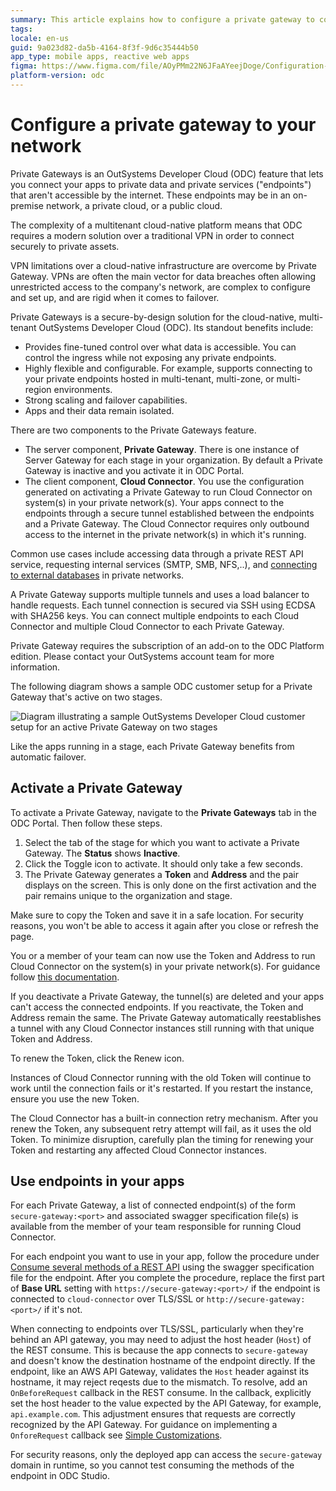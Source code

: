 ```yaml
---
summary: This article explains how to configure a private gateway to connect apps to private data and services.
tags: 
locale: en-us
guid: 9a023d82-da5b-4164-8f3f-9d6c35444b50
app_type: mobile apps, reactive web apps
figma: https://www.figma.com/file/AOyPMm22N6JFaAYeejDoge/Configuration-management?type=design&node-id=3001%3A1059&t=hXGTDybYCg38Lul5-1
platform-version: odc
---
```


# Configure a private gateway to your network

Private Gateways is an OutSystems Developer Cloud (ODC) feature that lets you connect your apps to private data and private services ("endpoints") that aren't accessible by the internet. These endpoints may be in an on-premise network, a private cloud, or a public cloud.

The complexity of a multitenant cloud-native platform means that ODC requires a modern solution over a traditional VPN in order to connect securely to private assets.

VPN limitations over a cloud-native infrastructure are overcome by Private Gateway. VPNs are often the main vector for data breaches often allowing unrestricted access to the company's network, are complex to configure and set up, and are rigid when it comes to failover.

Private Gateways is a secure-by-design solution for the cloud-native, multi-tenant OutSystems Developer Cloud (ODC). Its standout benefits include:

* Provides fine-tuned control over what data is accessible. You can control the ingress while not exposing any private endpoints.
* Highly flexible and configurable. For example, supports connecting to your private endpoints hosted in multi-tenant, multi-zone, or multi-region environments.
* Strong scaling and failover capabilities.
* Apps and their data remain isolated.

There are two components to the Private Gateways feature.

* The server component, **Private Gateway**. There is one instance of Server Gateway for each stage in your organization. By default a Private Gateway is inactive and you activate it in ODC Portal. 
* The client component, **Cloud Connector**. You use the configuration generated on activating a Private Gateway to run Cloud Connector on system(s) in your private network(s). Your apps connect to the endpoints through a secure tunnel established between the endpoints and a Private Gateway. The Cloud Connector requires only outbound access to the internet in the private network(s) in which it's running.

Common use cases include accessing data through a private REST API service, requesting internal services (SMTP, SMB, NFS,..), and [connecting to external databases](./external-databases/intro.md) in private networks.

A Private Gateway supports multiple tunnels and uses a load balancer to handle requests. Each tunnel connection is secured via SSH using ECDSA with SHA256 keys. You can connect multiple endpoints to each Cloud Connector and multiple Cloud Connector to each Private Gateway.

<div class="info" markdown="1">

Private Gateway requires the subscription of an add-on to the ODC Platform edition. Please contact your OutSystems account team for more information.

</div>

The following diagram shows a sample ODC customer setup for a Private Gateway that's active on two stages.

![Diagram illustrating a sample OutSystems Developer Cloud customer setup for an active Private Gateway on two stages](images/private-gateways-diag.png "Sample ODC Customer Setup for a Private Gateway")

Like the apps running in a stage, each Private Gateway benefits from automatic failover.

## Activate a Private Gateway

To activate a Private Gateway, navigate to the **Private Gateways** tab in the ODC Portal. Then follow these steps.

1. Select the tab of the stage for which you want to activate a Private Gateway. The **Status** shows **Inactive**.
1. Click the Toggle icon to activate. It should only take a few seconds.
1. The Private Gateway generates a **Token** and **Address** and the pair displays on the screen. This is only done on the first activation and the pair remains unique to the organization and stage.

<div class="info" markdown="1">

Make sure to copy the Token and save it in a safe location. For security reasons, you won't be able to access it again after you close or refresh the page.

</div>

You or a member of your team can now use the Token and Address to run Cloud Connector on the system(s) in your private network(s). For guidance follow [this documentation](https://github.com/OutSystems/cloud-connector/).

If you deactivate a Private Gateway, the tunnel(s) are deleted and your apps can't access the connected endpoints. If you reactivate, the Token and Address remain the same. The Private Gateway automatically reestablishes a tunnel with any Cloud Connector instances still running with that unique Token and Address.

To renew the Token, click the Renew icon. 

Instances of Cloud Connector running with the old Token will continue to work until the connection fails or it's restarted. If you restart the instance, ensure you use the new Token.

<div class="info" markdown="1">

The Cloud Connector has a built-in connection retry mechanism. After you renew the Token, any subsequent retry attempt will fail, as it uses the old Token. To minimize disruption, carefully plan the timing for renewing your Token and restarting any affected Cloud Connector instances.

</div>

## Use endpoints in your apps

For each Private Gateway, a list of connected endpoint(s) of the form `secure-gateway:<port>` and associated swagger specification file(s) is available from the member of your team responsible for running Cloud Connector.

For each endpoint you want to use in your app, follow the procedure under [Consume several methods of a REST API](../building-apps/consume_rest/consume-a-rest-api.md#consume-several-methods-of-a-rest-api--all-methods) using the swagger specification file for the endpoint. After you complete the procedure, replace the first part of **Base URL** setting with `https://secure-gateway:<port>/` if the endpoint is connected to `cloud-connector` over TLS/SSL or `http://secure-gateway:<port>/` if it's not.

When connecting to endpoints over TLS/SSL, particularly when they're behind an API gateway, you may need to adjust the host header (`Host`) of the REST consume. This is because the app connects to `secure-gateway` and doesn't know the destination hostname of the endpoint directly. If the endpoint, like an AWS API Gateway, validates the `Host` header against its hostname, it may reject reqests due to the mismatch. To resolve, add an `OnBeforeRequest` callback in the REST consume. In the callback, explicitly set the host header to the value expected by the API Gateway, for example, `api.example.com`. This adjustment ensures that requests are correctly recognized by the API Gateway. For guidance on implementing a `OnforeRequest` callback see [Simple Customizations](../building-apps/consume_rest/simple-customizations.md).

<div class="info" markdown="1">

For security reasons, only the deployed app can access the `secure-gateway` domain in runtime, so you cannot test consuming the methods of the endpoint in ODC Studio.

</div>
